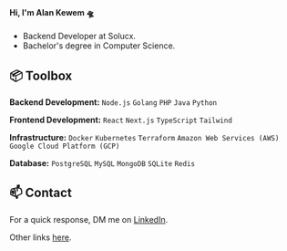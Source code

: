 #### Hi, I'm Alan Kewem 🛸

- Backend Developer at Solucx.
- Bachelor's degree in Computer Science.

## 📦 Toolbox

**Backend Development:** `Node.js` `Golang` `PHP` `Java` `Python`

**Frontend Development:** `React` `Next.js` `TypeScript` `Tailwind`

**Infrastructure:** `Docker` `Kubernetes` `Terraform` `Amazon Web Services (AWS)` `Google Cloud Platform (GCP)` 

**Database:** `PostgreSQL` `MySQL` `MongoDB` `SQLite` `Redis`

## 📫 Contact

For a quick response, DM me on [LinkedIn](https://www.linkedin.com/in/alankewem).

Other links [here](https://bento.me/alankewem).
